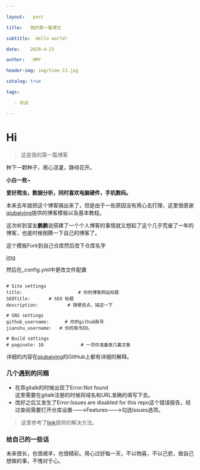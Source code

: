 ```yaml
---

layout:   post

title:   我的第一篇博文

subtitle:  Hello world!

date:    2020-4-23

author:   HMY

header-img: img/time-11.jpg

catalog: true

tags:

​	- 杂谈

---
```


# Hi
>这是我的第一篇博客

种下一颗种子，用心浇灌，静待花开。

**小白一枚~**

**爱好爬虫，数据分析，同时喜欢电脑硬件，手机数码。**

本来去年就把这个博客搞出来了，但是由于一些原因没有用心去打理，这里很感谢[qiubaiying](qiubaiying/qiubaiying.github.io)提供的博客模板以及基本教程。

这次听到室友**鹏鹏**说搭建了一个个人博客的事情就又想起了这个几乎荒废了一年的博客，也是时候倒腾一下自己的博客了。

这个模板Fork到自己仓库然后改下仓库名字

[img](../img/post-1.png)

然后在_config.yml中更改文件配置

```

# Site settings
title:                     # 你的博客网站标题
SEOTitle: 		# SEO 标题
description: 	   	   # 随便说点，描述一下

# SNS settings      
github_username:      # 你的github账号
jianshu_username:   # 你的简书ID。

# Build settings
# paginate: 10              # 一页你准备放几篇文章

```
详细的内容在[qiubaiying](qiubaiying/qiubaiying.github.io)的GitHub上都有详细的解释。

### 几个遇到的问题

- 在弄gitalk的时候出现了Error:Not found <br> 这里需要在gitalk注册的时候将域名和URL准确的填写下去。
- 改好之后又发生了Error:Issues are disabled for this repo这个错误报告，经过查阅需要打开仓库设置--->Features--->勾选Issues选项。
>这里参考了[link](https://blog.csdn.net/Mart1nn/article/details/87478971)提供的解决方法。

### 给自己的一些话 
未来很长，也很艰辛，也很精彩。用心过好每一天，不以物喜，不以己悲，做自己想做的事，不愧对于心。